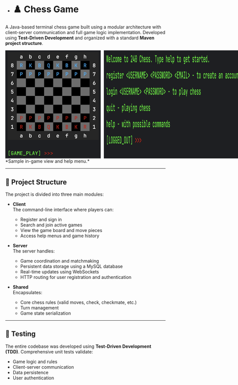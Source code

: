 * # ♟️ Chess Game

A Java-based terminal chess game built using a modular architecture with client-server communication and full game logic implementation. Developed using **Test-Driven Development** and organized with a standard **Maven project structure**.

<div style="display: flex; gap: 10px;">
  <img src="images/chess-screenshot.png" alt="Chess Board Screenshot" width="300"/>
  <img src="images/help-menu.png" alt="Help Menu" width="500"/>
</div>
*Sample in-game view and help menu.*

---

## 🧩 Project Structure

The project is divided into three main modules:

- **Client**  
  The command-line interface where players can:
  - Register and sign in
  - Search and join active games
  - View the game board and move pieces
  - Access help menus and game history

- **Server**  
  The server handles:
  - Game coordination and matchmaking
  - Persistent data storage using a MySQL database
  - Real-time updates using WebSockets
  - HTTP routing for user registration and authentication

- **Shared**  
  Encapsulates:
  - Core chess rules (valid moves, check, checkmate, etc.)
  - Turn management
  - Game state serialization

---

## 🧪 Testing

The entire codebase was developed using **Test-Driven Development (TDD)**. Comprehensive unit tests validate:
- Game logic and rules
- Client-server communication
- Data persistence
- User authentication
